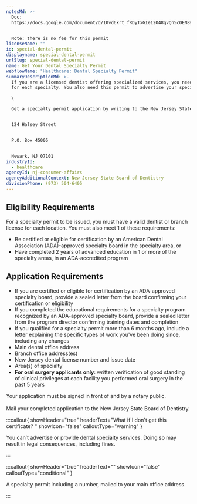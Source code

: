 ```yaml
---
notesMd: >-
  Doc:
  https://docs.google.com/document/d/10vd6krt_fRDyTxGIe12O48gvQh5cOEN8ykcGuBQkvIM/edit?tab=t.0


  Note: there is no fee for this permit
licenseName: ""
id: special-dental-permit
displayname: special-dental-permit
urlSlug: special-dental-permit
name: Get Your Dental Specialty Permit
webflowName: "Healthcare: Dental Specialty Permit"
summaryDescriptionMd: >-
  If you are a licensed dentist offering specialized services, you need a permit
  for each specialty. You also need this permit to advertise your specialty. \

  \

  Get a specialty permit application by writing to the New Jersey State Board of Dentistry at:


  124 Halsey Street


  P.O. Box 45005


  Newark, NJ 07101
industryId:
  - healthcare
agencyId: nj-consumer-affairs
agencyAdditionalContext: New Jersey State Board of Dentistry
divisionPhone: (973) 504-6405
---
```

## Eligibility Requirements

For a specialty permit to be issued, you must have a valid dentist or branch license for each location. You must also meet 1 of these requirements:

* Be certified or eligible for certification by an American Dental Association (ADA)-approved specialty board in the specialty area, or
* Have completed 2 years of advanced education in 1 or more of the specialty areas, in an ADA-accredited program

## Application Requirements

* If you are certified or eligible for certification by an ADA-approved specialty board, provide a sealed letter from the board confirming your certification or eligibility
* If you completed the educational requirements for a specialty program recognized by an ADA-approved specialty board, provide a sealed letter from the program director confirming training dates and completion
* If you qualified for a specialty permit more than 6 months ago, include a letter explaining the specific types of work you've been doing since, including any changes 
* Main dental office address 
* Branch office address(es)
* New Jersey dental license number and issue date
* Area(s) of specialty
* **For oral surgery applicants only**: written verification of good standing of clinical privileges at each facility you performed oral surgery in the past 5 years

Your application must be signed in front of and by a notary public. \
\
Mail your completed application to the New Jersey State Board of Dentistry.

:::callout{ showHeader="true" headerText="What if I don't get this certificate? " showIcon="false" calloutType="warning" }

You can’t advertise or provide dental specialty services. Doing so may result in legal consequences, including fines.

:::

:::callout{ showHeader="true" headerText="" showIcon="false" calloutType="conditional" }

A specialty permit including a number, mailed to your main office address.

:::